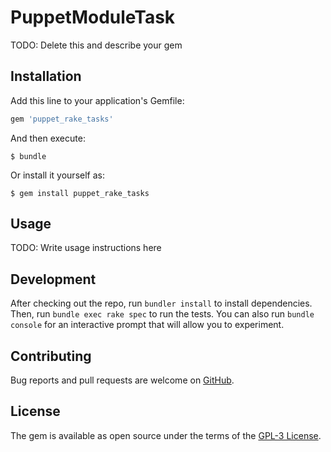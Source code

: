 # PuppetModuleTask

TODO: Delete this and describe your gem

## Installation

Add this line to your application's Gemfile:

```ruby
gem 'puppet_rake_tasks'
```

And then execute:

    $ bundle

Or install it yourself as:

    $ gem install puppet_rake_tasks

## Usage

TODO: Write usage instructions here

## Development

After checking out the repo, run `bundler install` to install dependencies. Then, run `bundle exec rake spec` to run the tests. You can also run `bundle console` for an interactive prompt that will allow you to experiment.

## Contributing

Bug reports and pull requests are welcome on [GitHub](https://github.com/vStone/puppet_rake_tasks).

## License

The gem is available as open source under the terms of the [GPL-3 License](http://opensource.org/licenses/GPL-3.0).

